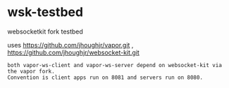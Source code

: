 # wsk-testbed
websocketkit fork testbed

uses https://github.com/jhoughjr/vapor.git , 
     https://github.com/jhoughjr/websocket-kit.git

    both vapor-ws-client and vapor-ws-server depend on websocket-kit via the vapor fork.
    Convention is client apps run on 8081 and servers run on 8080.
